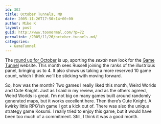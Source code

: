 ```yaml
---
id: 302
title: October Tunnels, MD
date: 2005-11-26T17:50:14+00:00
author: Mike K
layout: post
guid: http://www.toonormal.com/?p=72
permalink: /2005/11/26/october-tunnels-md/
categories:
  - GameTunnel
---
```

The [round up for October](http://www.gametunnel.com/html/section-viewarticle-138.html) is up, sporting the _sexah_ new look for the [Game Tunnel](http://www.gametunnel.com) website. This month sees Russell joining the ranks of the illustrious panel, bringing us to 4. It also shows us taking a more reserved 10 game count, which I think we&#8217;ll be sticking with moving forward.

So, how was the month? Two games I really liked this month, Weird Worlds and Cute Knight. Just as I said in my review, and as the others agreed, Weird Worlds is great. I&#8217;m not big on many games built around randomly generated maps, but it works excellent here. Then there&#8217;s Cute Knight. A kwirky little RPG&#8217;ish game I got a kick out of. There was also the unique strategy game Kosumi. I really tried to enjoy this game, but it would have been too much of a commitment. Still, I think it was a good month.